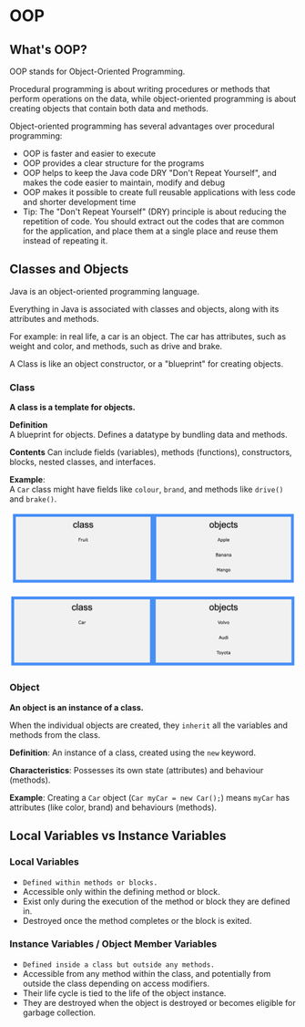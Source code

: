 # OOP
## What's OOP?
OOP stands for Object-Oriented Programming.

Procedural programming is about writing procedures or methods that perform operations on the data, while object-oriented programming is about creating objects that contain both data and methods.

Object-oriented programming has several advantages over procedural programming:

- OOP is faster and easier to execute
- OOP provides a clear structure for the programs
- OOP helps to keep the Java code DRY "Don't Repeat Yourself", and makes the code easier to maintain, modify and debug
- OOP makes it possible to create full reusable applications with less code and shorter development time
- Tip: The "Don't Repeat Yourself" (DRY) principle is about reducing the repetition of code. You should extract out the codes that are common for the application, and place them at a single place and reuse them instead of repeating it.

## Classes and Objects

Java is an object-oriented programming language.<br>

Everything in Java is associated with classes and objects, along with its attributes and methods.<br>

For example: in real life, a car is an object. The car has attributes, such as weight and color, and methods, such as drive and brake.

A Class is like an object constructor, or a "blueprint" for creating objects.
  ### Class
   <strong>A class is a template for objects.</strong>

  **Definition**
  <br>A blueprint for objects. Defines a datatype by bundling data and methods.

  **Contents**
  Can include fields (variables), methods (functions), constructors, blocks, nested classes, and interfaces.
  
  **Example**: <br>
  A `Car` class might have fields like `colour`, `brand`, and methods like `drive()` and `brake()`.

  ![Alt text](image.png)

  ![Alt text](image-1.png)

  ### Object
  <strong>An object is an instance of a class.</strong><br>

  When the individual objects are created, they `inherit` all the variables and methods from the class.

  **Definition**: An instance of a class, created using the `new` keyword.

  **Characteristics**: Possesses its own state (attributes) and behaviour (methods).
  
  **Example**: Creating a `Car` object (`Car myCar = new Car();`) means `myCar` has attributes (like color, brand) and behaviours (methods).

## Local Variables vs Instance Variables
### Local Variables
- `Defined within methods or blocks.`
- Accessible only within the defining method or block.
- Exist only during the execution of the method or block they are defined in.
- Destroyed once the method completes or the block is exited.
### Instance Variables / Object Member Variables
- `Defined inside a class but outside any methods.`
- Accessible from any method within the class, and potentially from outside the class depending on access modifiers.
- Their life cycle is tied to the life of the object instance.
- They are destroyed when the object is destroyed or becomes eligible for garbage collection.
